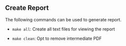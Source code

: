 ## Create Report

The following commands can be used to generate report.

- `make all`: Create all text files for viewing the report

- `make clean`: Opt to remove intermediate PDF


